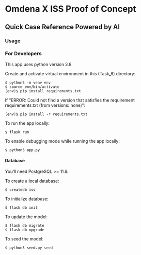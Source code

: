 # Omdena X ISS Proof of Concept

## Quick Case Reference Powered by AI

### Usage

### For Developers

This app uses python version 3.8.

Create and activate virtual environment in this (Task_6) directory:
```
$ python3 -m venv env
$ source env/bin/activate
(env)$ pip install requirements.txt
```
If "ERROR: Could not find a version that satisfies the requirement requirements.txt (from versions: none)":
```
(env)$ pip install -r requirements.txt
```

To run the app locally:
```
$ flask run
```
To enable debugging mode while running the app locally:
```
$ python3 app.py
```
#### Database
You'll need PostgreSQL >= 11.6.

To create a local database:
```
$ createdb iss
```
To initialize database:
```
$ flask db init
```
To update the model:
```
$ flask db migrate
$ flask db upgrade
```
To seed the model:
```
$ python3 seed.py seed
```
